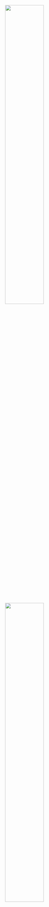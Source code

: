 <div id="stats" width="100%" >
  <img align="center" width="50%" src="https://github-readme-stats.vercel.app/api?username=AlisonFDLHC&bg_color=60,EB1F85,16ACD1&title_color=FFFFFF&text_color=FFFFFF">
  <img align="center" width="50%" src="https://github-readme-stats.vercel.app/api/top-langs/?username=AlisonFDLHC&layout=compact&bg_color=60,16ACD1,922DC5&title_color=FFFFFF&text_color=FFFFFF">
</div>
